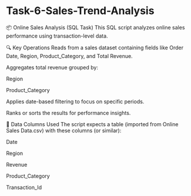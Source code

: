 # Task-6-Sales-Trend-Analysis
📦 Online Sales Analysis (SQL Task)
This SQL script analyzes online sales performance using transaction-level data.

🔍 Key Operations
Reads from a sales dataset containing fields like Order Date, Region, Product_Category, and Total Revenue.

Aggregates total revenue grouped by:

Region

Product_Category

Applies date-based filtering to focus on specific periods.

Ranks or sorts the results for performance insights.

📂 Data Columns Used
The script expects a table (imported from Online Sales Data.csv) with these columns (or similar):

Date

Region

Revenue

Product_Category

Transaction_Id

